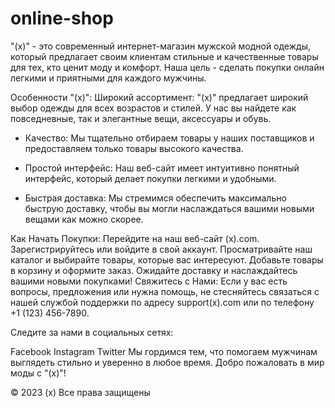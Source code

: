 # online-shop

"(х)" - это современный интернет-магазин мужской модной одежды, который предлагает своим клиентам стильные и качественные товары для тех, кто ценит моду и комфорт. Наша цель - сделать покупки онлайн легкими и приятными для каждого мужчины.

Особенности "(х)":
Широкий ассортимент: "(х)" предлагает широкий выбор одежды для всех возрастов и стилей. У нас вы найдете как повседневные, так и элегантные вещи, аксессуары и обувь.

* Качество: Мы тщательно отбираем товары у наших поставщиков и предоставляем только товары высокого качества.

* Простой интерфейс: Наш веб-сайт имеет интуитивно понятный интерфейс, который делает покупки легкими и удобными.

* Быстрая доставка: Мы стремимся обеспечить максимально быструю доставку, чтобы вы могли наслаждаться вашими новыми вещами как      можно скорее.

Как Начать Покупки:
Перейдите на наш веб-сайт (х).com.
Зарегистрируйтесь или войдите в свой аккаунт.
Просматривайте наш каталог и выбирайте товары, которые вас интересуют.
Добавьте товары в корзину и оформите заказ.
Ожидайте доставку и наслаждайтесь вашими новыми покупками!
Свяжитесь с Нами:
Если у вас есть вопросы, предложения или нужна помощь, не стесняйтесь связаться с нашей службой поддержки по адресу support(х).com или по телефону +1 (123) 456-7890.

Следите за нами в социальных сетях:

Facebook
Instagram
Twitter
Мы гордимся тем, что помогаем мужчинам выглядеть стильно и уверенно в любое время. Добро пожаловать в мир моды с "(х)"!


© 2023 (х) Все права защищены